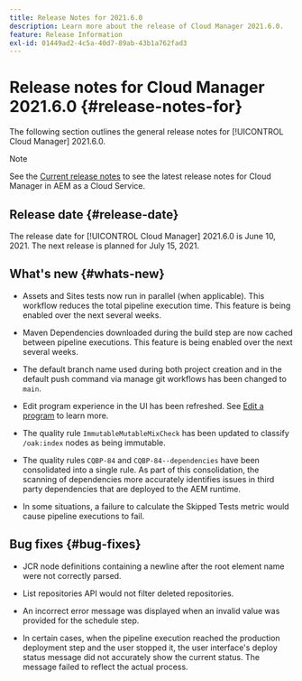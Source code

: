 ```yaml
---
title: Release Notes for 2021.6.0
description: Learn more about the release of Cloud Manager 2021.6.0.
feature: Release Information
exl-id: 01449ad2-4c5a-40d7-89ab-43b1a762fad3
---
```

# Release notes for Cloud Manager 2021.6.0 {#release-notes-for}

The following section outlines the general release notes for [!UICONTROL Cloud Manager] 2021.6.0.

>[!NOTE]
>See the [Current release notes](https://experienceleague.adobe.com/en/docs/experience-manager-cloud-service/content/release-notes/cloud-manager/current#getting-access) to see the latest release notes for Cloud Manager in AEM as a Cloud Service.

## Release date {#release-date}

The release date for [!UICONTROL Cloud Manager] 2021.6.0 is June 10, 2021.
The next release is planned for July 15, 2021.

## What's new {#whats-new}

* Assets and Sites tests now run in parallel (when applicable). This workflow reduces the total pipeline execution time. This feature is being enabled over the next several weeks.

* Maven Dependencies downloaded during the build step are now cached between pipeline executions. This feature is being enabled over the next several weeks. 

* The default branch name used during both project creation and in the default push command via manage git workflows has been changed to `main`. 

* Edit program experience in the UI has been refreshed. See [Edit a program](/help/getting-started/program-setup.md#editing-program) to learn more.

* The quality rule `ImmutableMutableMixCheck` has been updated to classify `/oak:index` nodes as being immutable.

* The quality rules `CQBP-84` and `CQBP-84--dependencies` have been consolidated into a single rule. As part of this consolidation, the scanning of dependencies more accurately identifies issues in third party dependencies that are deployed to the AEM runtime.

* In some situations, a failure to calculate the Skipped Tests metric would cause pipeline executions to fail.

## Bug fixes {#bug-fixes}

* JCR node definitions containing a newline after the root element name were not correctly parsed.

* List repositories API would not filter deleted repositories.

* An incorrect error message was displayed when an invalid value was provided for the schedule step. 

* In certain cases, when the pipeline execution reached the production deployment step and the user stopped it, the user interface's deploy status message did not accurately show the current status. The message failed to reflect the actual process.

